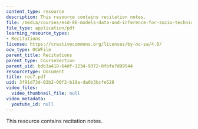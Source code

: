 ```yaml
---
content_type: resource
description: This resource contains recitation notes.
file: /media/courses/esd-86-models-data-and-inference-for-socio-technical-systems-spring-2007/3f91d73d02b200f2b19ada0b3bcfe528_rec7.pdf
file_type: application/pdf
learning_resource_types:
- Recitations
license: https://creativecommons.org/licenses/by-nc-sa/4.0/
ocw_type: OCWFile
parent_title: Recitations
parent_type: CourseSection
parent_uid: bdb3a418-64df-1234-9372-0fbfe7d99544
resourcetype: Document
title: rec7.pdf
uid: 3f91d73d-02b2-00f2-b19a-da0b3bcfe528
video_files:
  video_thumbnail_file: null
video_metadata:
  youtube_id: null
---
```

This resource contains recitation notes.